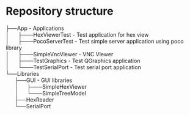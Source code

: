 # Repository structure

├──App - Applications  
│&nbsp; &nbsp; &nbsp; ├───HexViewerTest - Test application for hex view  
│&nbsp; &nbsp; &nbsp; ├───PocoServerTest - Test simple server application using poco library  
│&nbsp; &nbsp; &nbsp; ├───SimpleVncViewer - VNC Viewer  
│&nbsp; &nbsp; &nbsp; ├───TestGraphics - Test QGraphics application  
│&nbsp; &nbsp; &nbsp; └───TestSerialPort - Test serial port application  
└──Libraries  
&nbsp; &nbsp; &nbsp; ├──GUI - GUI libraries  
&nbsp; &nbsp; &nbsp; │&nbsp; &nbsp; &nbsp; ├───SimpleHexViewer  
&nbsp; &nbsp; &nbsp; │&nbsp; &nbsp; &nbsp; └───SimpleTreeModel  
&nbsp; &nbsp; &nbsp; ├──HexReader  
&nbsp; &nbsp; &nbsp; └──SerialPort  